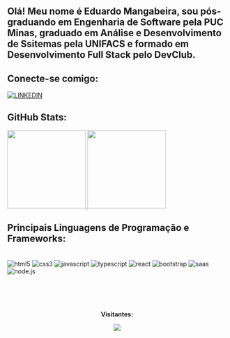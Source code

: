 ## Olá! Meu nome é Eduardo Mangabeira, sou pós-graduando em Engenharia de Software pela PUC Minas, graduado em Análise e Desenvolvimento de Ssitemas pela UNIFACS e formado em Desenvolvimento Full Stack pelo DevClub.

## Conecte-se comigo:

[![LINKEDIN](https://img.shields.io/badge/LinkedIn-0077B5?style=for-the-badge&logo=linkedin&logoColor=white)](https://www.linkedin.com/in/eduardomangabeira/)



## GitHub Stats:

<a href="https://github.com/mangabeiraeduardo">
  <img height="180em" src="https://github-readme-stats.vercel.app/api?username=mangabeiraeduardo&show_icons=true&theme=dark" />
  <img height="180em" src="https://github-readme-stats-eight-theta.vercel.app/api/top-langs/?username=mangabeiraeduardo&theme=dark&layout=dark" />
</a>

## Principais Linguagens de Programação e Frameworks:

<div style = "display: inline_block"><br/>
<img align= "center" alt="html5" src = "https://img.shields.io/badge/HTML5-E34F26?style=for-the-badge&logo=html5&logoColor=white">
<img align= "center" alt="css3" src = "https://img.shields.io/badge/CSS3-1572B6?style=for-the-badge&logo=css3&logoColor=white">
<img align= "center" alt="javascript" src = "https://img.shields.io/badge/JavaScript-323330?style=for-the-badge&logo=javascript&logoColor=F7DF1E">
<img align= "center" alt="typescript" src = "https://img.shields.io/badge/TypeScript-007ACC?style=for-the-badge&logo=typescript&logoColor=white">
<img align= "center" alt="react" src = "https://img.shields.io/badge/React-20232A?style=for-the-badge&logo=react&logoColor=61DAFB">
<img align= "center" alt="bootstrap" src = "https://img.shields.io/badge/Bootstrap-563D7C?style=for-the-badge&logo=bootstrap&logoColor=white">
<img align= "center" alt="saas" src = "https://img.shields.io/badge/Sass-CC6699?style=for-the-badge&logo=sass&logoColor=white">
<img align= "center" alt="node.js" src ="https://img.shields.io/badge/Node.js-43853D?style=for-the-badge&logo=node.js&logoColor=white">


</div>
<br> <br> <br>

<div align ="center">
<br><p align="center"><b>Visitantes:</b></p> 
<p align = "center"><img align ="center" src = "https://profile-counter.glitch.me/{mangabeiraeduardo}/count.svg">

</p>

</div>
